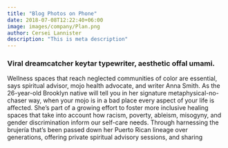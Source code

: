 ```yaml
---
title: "Blog Photos on Phone"
date: 2018-07-08T12:22:40+06:00
image: images/company/Plan.png
author: Cersei Lannister
description: "This is meta description"
---
```


### Viral dreamcatcher keytar typewriter, aesthetic offal umami.

Wellness spaces that reach neglected communities of color are essential, says spiritual advisor, mojo health advocate, and writer Anna Smith. As the 26-year-old Brooklyn native will tell you in her signature metaphysical-no-chaser way, when your mojo is in a bad place every aspect of your life is affected. She’s part of a growing effort to foster more inclusive healing spaces that take into account how racism, poverty, ableism, misogyny, and gender discrimination inform our self-care needs. Through harnessing the brujería that’s been passed down her Puerto Rican lineage over generations, offering private spiritual advisory sessions, and sharing

